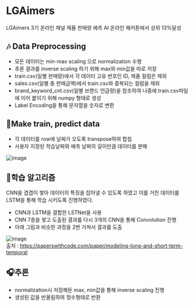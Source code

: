 # LGAimers
LGAimers 3기 온라인 채널 제품 판매량 예측 AI 온라인 해커톤에서 상위 13%달성


## 🎶 Data Preprocessing
- 모든 데이터는 min-max scaling 으로 normalization 수행
- 추론 결과를 inverse scaling 하기 위해 max와 min값을 따로 저장
- train.csv(일별 판매량)에서 각 데이터 고유 번호인 ID, 제품 컬럼은 제외
- sales.csv(일별 총 판매금액)에서 train.csv와 중복되는 컬럼을 제외
- brand_keyword_cnt.csv(일별 브랜드 언급량)을 참조하여 나중에 train.csv파일에 이어 붙이기 위해 numpy 형태로 생성
- Label Encoding을 통해 문자열을 숫자로 변환

## 🎵Make train, predict data
- 각 데이터를 row에 날짜가 오도록 transpose하여 합침
- 사용자 지정된 학습날짜와 예측 날짜의 길이만큼 데이터를 분해
  
![image](https://github.com/sbs524/LGAimers/assets/80670002/04e74da2-e99b-4b9e-a111-2d3722f2e9cf)

## 🎸학습 알고리즘
CNN을 겹겹이 쌓아 데이터의 특징을 잡아낼 수 있도록 하였고
이를 거친 데이터를 LSTM을 통해 학습 시키도록 진행하였다.

- CNN과 LSTM을 결합한 LSTNet을 사용
- CNN 7층을 쌓고 도출된 결과를 다시 3개의 CNN을 통해 Convolution 진행
- 아래 그림과 비슷한 과정을 2번 거쳐서 결과를 도출

![image](https://github.com/sbs524/LGAimers/assets/80670002/f5f457a0-4d69-4e57-8343-c6abcaef92b4)
<br>출처 : https://paperswithcode.com/paper/modeling-long-and-short-term-temporal


## 🎧추론
- normalization시 저장해둔 max, min값을 통해 inverse scaling 진행
- 생성된 값을 반올림하여 정수형태로 반환
